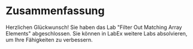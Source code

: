 # Zusammenfassung

Herzlichen Glückwunsch! Sie haben das Lab "Filter Out Matching Array Elements" abgeschlossen. Sie können in LabEx weitere Labs absolvieren, um Ihre Fähigkeiten zu verbessern.
